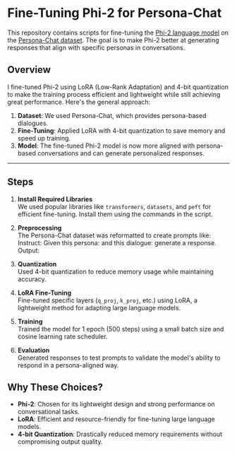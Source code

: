 # Fine-Tuning Phi-2 for Persona-Chat

This repository contains scripts for fine-tuning the [Phi-2 language model](https://huggingface.co/microsoft/phi-2) on the [Persona-Chat dataset](https://huggingface.co/datasets/Cynaptics/persona-chat). The goal is to make Phi-2 better at generating responses that align with specific personas in conversations.

## Overview

I fine-tuned Phi-2 using LoRA (Low-Rank Adaptation) and 4-bit quantization to make the training process efficient and lightweight while still achieving great performance. Here's the general approach:

1. **Dataset**: We used Persona-Chat, which provides persona-based dialogues.
2. **Fine-Tuning**: Applied LoRA with 4-bit quantization to save memory and speed up training.
3. **Model**: The fine-tuned Phi-2 model is now more aligned with persona-based conversations and can generate personalized responses.

---

## Steps

1. **Install Required Libraries**  
   We used popular libraries like `transformers`, `datasets`, and `peft` for efficient fine-tuning. Install them using the commands in the script.

2. **Preprocessing**  
   The Persona-Chat dataset was reformatted to create prompts like: Instruct: Given this persona: <persona> and this dialogue: <dialogue> generate a response. Output: <reference response>


3. **Quantization**  
Used 4-bit quantization to reduce memory usage while maintaining accuracy.

4. **LoRA Fine-Tuning**  
Fine-tuned specific layers (`q_proj`, `k_proj`, etc.) using LoRA, a lightweight method for adapting large language models.

5. **Training**  
Trained the model for 1 epoch (500 steps) using a small batch size and cosine learning rate scheduler.

6. **Evaluation**  
Generated responses to test prompts to validate the model's ability to respond in a persona-aligned way.

## Why These Choices?

- **Phi-2**: Chosen for its lightweight design and strong performance on conversational tasks.
- **LoRA**: Efficient and resource-friendly for fine-tuning large language models.
- **4-bit Quantization**: Drastically reduced memory requirements without compromising output quality.



